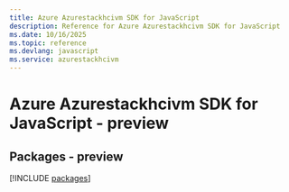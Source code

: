 ```yaml
---
title: Azure Azurestackhcivm SDK for JavaScript
description: Reference for Azure Azurestackhcivm SDK for JavaScript
ms.date: 10/16/2025
ms.topic: reference
ms.devlang: javascript
ms.service: azurestackhcivm
---
```

# Azure Azurestackhcivm SDK for JavaScript - preview
## Packages - preview
[!INCLUDE [packages](azurestackhcivm-index.md)]